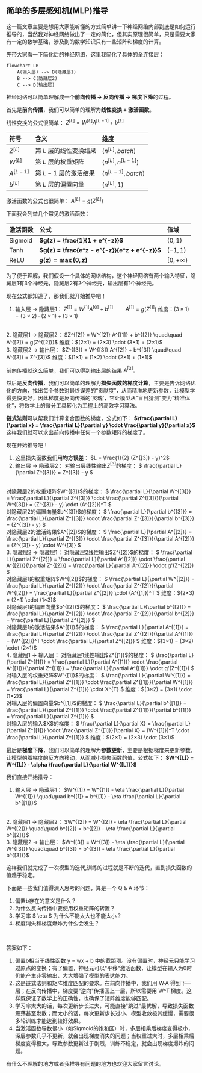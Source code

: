 ## 简单的多层感知机(MLP)推导

这一篇文章主要是想用大家能听懂的方式简单讲一下神经网络内部到底是如何运行推导的，当然我对神经网络做出了一定的简化，但其实原理很简单，只是需要大家有一定的数学基础，涉及到的数学知识只有一些矩阵和梯度的计算。
<br>

先带大家看一下简化后的神经网络，这里我简化了具体的全连接层：
```mermaid
flowchart LR
    A(输入层) --> B(隐藏层1)
    B --> C(隐藏层2)
    C --> D(输出层)
```

神经网络可以简单理解成一个**前向传播 → 反向传播 → 梯度下降**的过程。
<br>

首先是**前向传播**，我们可以简单的理解为**线性变换 + 激活函数**。

线性变换的公式很简单： $Z^{[L]} = W^{[L]} A^{[L-1]} + b^{[L]}$

| 符号 | 含义 | 维度|
|:---|:---|:---|
| $Z^{[L]}$ | 第 $L$ 层的线性变换结果 | $(n^{[L]}, batch)$ |
| $W^{[L]}$ | 第 $L$ 层的权重矩阵 | $(n^{[L]}, n^{[L-1]})$ |
| $A^{[L-1]}$ | 第 $L-1$ 层的激活结果 | $(n^{[L-1]}, batch)$ |
| $b^{[L]}$ | 第 $L$ 层的偏置向量 | $(n^{[L]}, 1)$ |


激活函数的公式也很简单： $A^{[L]} = g(Z^{[L]})$

下面我会列举几个常见的激活函数：

| 激活函数 | 公式 | 值域 |
|:---|:---|:---|
| Sigmoid | **$g(z) = \frac{1}{1 + e^{-z}}$** | $(0, 1)$ |
| Tanh | **$g(z) = \frac{e^z - e^{-z}}{e^z + e^{-z}}$** | $(-1, 1)$ |
| ReLU | **$g(z) = \max(0, z)$** | $[0, +\infty)$ |

为了便于理解，我们假设一个具体的网络结构，这个神经网络有两个输入特征，隐藏层1有3个神经元，隐藏层2有2个神经元，输出层有1个神经元。

现在公式都知道了，那我们就开始推导吧！
1. 输入层 → 隐藏层1：
$Z^{[1]} = W^{[1]} A^{[0]} + b^{[1]} \quad\quad A^{[1]} = g(Z^{[1]})$
维度：$(3×1) = (3×2) \cdot (2×1) + (3×1)$
<br>
2. 隐藏层1 → 隐藏层2：
$Z^{[2]} = W^{[2]} A^{[1]} + b^{[2]} \quad\quad A^{[2]} = g(Z^{[2]})$
维度：$(2×1) = (2×3) \cdot (3×1) + (2×1)$
<br>
3. 隐藏层2 → 输出层：
$Z^{[3]} = W^{[3]} A^{[2]} + b^{[3]} \quad\quad A^{[3]} = Z^{[3]}$
维度：$(1×1) = (1×2) \cdot (2×1) + (1×1)$

前向传播就这么简单，我们可以得到输出层的结果 $A^{[3]}$。
<br>

然后是**反向传播**，我们可以简单的理解为**损失函数的梯度计算**，主要是告诉网络优化的方向，找出每个参数对最终误差的“贡献度”，从而精准地更新参数，让模型学得更快更好，因此梯度是反向传播的'灵魂'，它让模型从“盲目猜测”变为“精准优化”，将数学上的微分工具转化为工程上的高效学习算法。


**链式法则**可以帮我们计算复合函数的梯度，公式如下： **$\frac{\partial L}{\partial x} = \frac{\partial L}{\partial y} \cdot \frac{\partial y}{\partial x}$**
这样我们就可以求出前向传播中任何一个参数矩阵的梯度了。

现在开始推导吧！
1. 这里损失函数我们用**均方误差**： $L = \frac{1}{2} (Z^{[3]} - y)^2$
2. 输出层 → 隐藏层2：
对输出层线性输出$Z^{[3]}$的梯度： $ \frac{\partial L}{\partial Z^{[3]}} = Z^{[3]} - y $
<br>
对隐藏层2的权重矩阵$W^{[3]}$的梯度： $ \frac{\partial L}{\partial W^{[3]}} = \frac{\partial L}{\partial Z^{[3]}} \cdot \frac{\partial Z^{[3]}}{\partial W^{[3]}} = (Z^{[3]} - y) \cdot (A^{[2]})^T $
<br>
对隐藏层2的偏置向量$b^{[3]}$的梯度： $ \frac{\partial L}{\partial b^{[3]}} = \frac{\partial L}{\partial Z^{[3]}} \cdot \frac{\partial Z^{[3]}}{\partial b^{[3]}} = (Z^{[3]} - y) $
<br>
对隐藏层2的激活结果$A^{[2]}$的梯度： $ \frac{\partial L}{\partial A^{[2]}} = \frac{\partial L}{\partial Z^{[3]}} \cdot \frac{\partial Z^{[3]}}{\partial A^{[2]}} = (Z^{[3]} - y) \cdot W^{[3]} $
<br>
3. 隐藏层2 → 隐藏层1：
对隐藏层2线性输出$Z^{[2]}$的梯度： $ \frac{\partial L}{\partial Z^{[2]}} = \frac{\partial L}{\partial A^{[2]}} \odot \frac{\partial A^{[2]}}{\partial Z^{[2]}} = \frac{\partial L}{\partial A^{[2]}} \odot g'(Z^{[2]}) $
<br>
对隐藏层1的权重矩阵$W^{[2]}$的梯度： $ \frac{\partial L}{\partial W^{[2]}} = \frac{\partial L}{\partial Z^{[2]}} \cdot \frac{\partial Z^{[2]}}{\partial W^{[2]}} = \frac{\partial L}{\partial Z^{[2]}} \cdot (A^{[1]})^T $
维度：$(2×3) = (2×1) \cdot (1×3)$
<br>
对隐藏层1的偏置向量$b^{[2]}$的梯度： $ \frac{\partial L}{\partial b^{[2]}} = \frac{\partial L}{\partial Z^{[2]}} \cdot \frac{\partial Z^{[2]}}{\partial b^{[2]}} = \frac{\partial L}{\partial Z^{[2]}} $
<br>
对隐藏层1的激活结果$A^{[1]}$的梯度： $ \frac{\partial L}{\partial A^{[1]}} = \frac{\partial L}{\partial Z^{[2]}} \cdot \frac{\partial Z^{[2]}}{\partial A^{[1]}} = (W^{[2]})^T \cdot \frac{\partial L}{\partial Z^{[2]}} $
维度：$(3×1) = (3×2) \cdot (2×1)$
<br>
4. 隐藏层1 → 输入层：
对隐藏层1线性输出$Z^{[1]}$的梯度： $ \frac{\partial L}{\partial Z^{[1]}} = \frac{\partial L}{\partial A^{[1]}} \odot \frac{\partial A^{[1]}}{\partial Z^{[1]}} = \frac{\partial L}{\partial A^{[1]}} \odot g'(Z^{[1]}) $
<br>
对输入层的权重矩阵$W^{[1]}$的梯度： $ \frac{\partial L}{\partial W^{[1]}} = \frac{\partial L}{\partial Z^{[1]}} \cdot \frac{\partial Z^{[1]}}{\partial W^{[1]}} = \frac{\partial L}{\partial Z^{[1]}} \cdot X^{T} $
维度：$(3×2) = (3×1) \cdot (1×2)$
<br>
对输入层的偏置向量$b^{[1]}$的梯度： $ \frac{\partial L}{\partial b^{[1]}} = \frac{\partial L}{\partial Z^{[1]}} \cdot \frac{\partial Z^{[1]}}{\partial b^{[1]}} = \frac{\partial L}{\partial Z^{[1]}} $
<br>
对输入层的输入$X$的梯度： $ \frac{\partial L}{\partial X} = \frac{\partial L}{\partial Z^{[1]}} \cdot \frac{\partial Z^{[1]}}{\partial X} = (W^{[1]})^T \cdot \frac{\partial L}{\partial Z^{[1]}} $
维度：$(2×1) = (2×3) \cdot (3×1)$
<br>

最后是**梯度下降**，我们可以简单的理解为**参数更新**，主要是根据梯度来更新参数，让模型朝着梯度的反方向移动，从而减小损失函数的值，公式如下： **$W^{[L]} = W^{[L]} - \alpha \frac{\partial L}{\partial W^{[L]}}$**

我们直接开始推导：
1. 输入层 → 隐藏层1：
$W^{[1]} = W^{[1]} - \eta \frac{\partial L}{\partial W^{[1]}} \quad\quad b^{[1]} = b^{[1]} - \eta \frac{\partial L}{\partial b^{[1]}}$
<br>
2. 隐藏层1 → 隐藏层2：
$W^{[2]} = W^{[2]} - \eta \frac{\partial L}{\partial W^{[2]}} \quad\quad b^{[2]} = b^{[2]} - \eta \frac{\partial L}{\partial b^{[2]}}$
<br>
3. 隐藏层2 → 输出层：
$W^{[3]} = W^{[3]} - \eta \frac{\partial L}{\partial W^{[3]}} \quad\quad b^{[3]} = b^{[3]} - \eta \frac{\partial L}{\partial b^{[3]}}$
<br>

这样我们就完成了一次模型的迭代,训练的过程就是不断的迭代，直到损失函数的值趋于稳定。

下面是一些我们值得深入思考的问题，算是一个 Q & A 环节：
1. 偏置b存在的意义是什么？
2. 为什么反向传播中要使用权重矩阵的转置？
3. 学习率 $ \eta $ 为什么不能太大也不能太小？
4. 梯度消失和梯度爆炸为什么会发生？
<br>

答案如下：
1. 偏置b相当于线性函数 y = wx + b 中的截距项。没有偏置时，神经元只能学习过原点的变换；有了偏置，神经元可以"平移"激活函数，让模型在输入为0时仍能产生非零输出，大大增强了模型的表达能力。
2. 这是链式法则和矩阵维度匹配的要求。在前向传播中，我们用 W·A 得到下一层；在反向传播中，梯度要"逆向"传播回上一层，所以需要用 W^T·梯度。这样既保证了数学上的正确性，也确保了矩阵维度能够匹配。
3. 学习率太大的话，每次更新步长过大，可能直接"跳过"最优解，导致损失函数震荡甚至发散；而太小的话，每次更新步长过小，模型收敛极其缓慢，需要很多轮训练才能达到较好效果。
4. 当激活函数导数很小（如Sigmoid的饱和区）时，多层相乘后梯度变得极小，深层参数几乎不更新，就会出现梯度消失的问题；当权重过大时，多层相乘后梯度变得极大，导致参数更新过于剧烈，训练不稳定，就会出现梯度爆炸的问题。

有什么不理解的地方或者我推导有问题的地方也欢迎大家留言讨论。